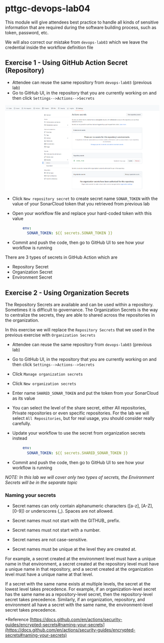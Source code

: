 # pttgc-devops-lab04
This module will give attendees best practice to handle all kinds of sensitive information that are required during the software building process, such as token, password, etc.

We will also correct our mistake from `devops-lab03` which we leave the credential inside the workflow definition file

## Exercise 1 - Using GitHub Action Secret (Repository)
- Attendee can reuse the same repository from `devops-lab03` (previous lab)
- Go to GitHub UI, in the repository that you are currently working on and then click `Settings-->Actions-->Secrets`

![GitHub Action Secret](./assets/github-action-secret.PNG)

- Click `New repository secret` to create secret name `SONAR_TOKEN` with the value of your SonarCloud token that you retrieved from previous lab

- Open your workflow file and replace your hard-coded token with this value
```yaml
        env:
          SONAR_TOKEN: ${{ secrets.SONAR_TOKEN }}
```

- Commit and push the code, then go to GitHub UI to see how your workflow is running


There are 3 types of secrets in GitHub Action which are
- Repository Secret
- Organization Secret
- Environment Secret


## Exercise 2 - Using Organization Secrets
The Repository Secrets are available and can be used within a repository. Sometimes it is difficult to governance. The Organization Secrets is the way to centralize the secrets, they are able to shared across the repositories in the organization.

In this exercise we will replace the `Repository Secrets` that we used in the previous exercise with `Organization Secrets`

- Attendee can reuse the same repository from `devops-lab03` (previous lab)
- Go to GitHub UI, in the repository that you are currently working on and then click `Settings-->Actions-->Secrets`

- Click `Manage organization secrets`
- Click `New organization secrets`
- Enter name `SHARED_SONAR_TOKEN` and put the token from your SonarCloud as its value
- You can select the level of the share secret, either All repositories, Private repositories or even specific repositories. For the lab we will select `All Repositories`, but for real usage, you should consider really carefully.
- Update your workflow to use the secret from organization secrets instead
```yaml
        env:
          SONAR_TOKEN: ${{ secrets.SHARED_SONAR_TOKEN }}
```
- Commit and push the code, then go to GitHub UI to see how your workflow is running


*NOTE: In this lab we will cover only two types of secrets, the Environment Secrets will be in the separate topic*


### Naming your secrets
- Secret names can only contain alphanumeric characters ([a-z], [A-Z], [0-9]) or underscores (_). Spaces are not allowed.

- Secret names must not start with the GITHUB_ prefix.

- Secret names must not start with a number.

- Secret names are not case-sensitive.

- Secret names must be unique at the level they are created at.

For example, a secret created at the environment level must have a unique name in that environment, a secret created at the repository level must have a unique name in that repository, and a secret created at the organization level must have a unique name at that level.

If a secret with the same name exists at multiple levels, the secret at the lowest level takes precedence. For example, if an organization-level secret has the same name as a repository-level secret, then the repository-level secret takes precedence. Similarly, if an organization, repository, and environment all have a secret with the same name, the environment-level secret takes precedence.

*Reference [https://docs.github.com/en/actions/security-guides/encrypted-secrets#naming-your-secrets](https://docs.github.com/en/actions/security-guides/encrypted-secrets#naming-your-secrets)